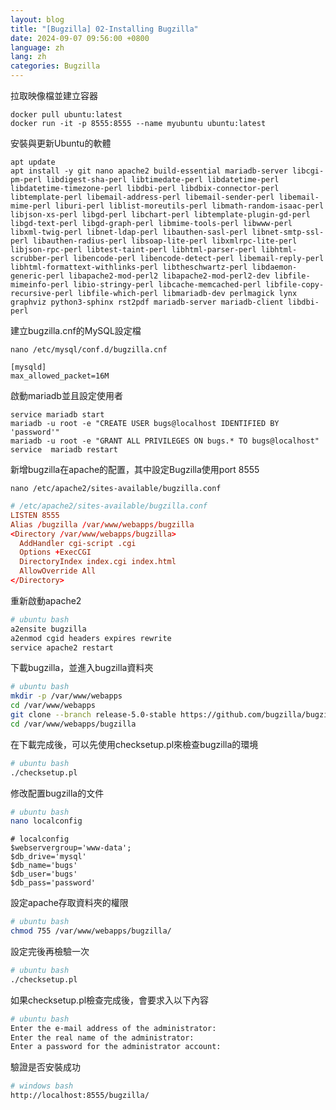 ```yaml
---
layout: blog
title: "[Bugzilla] 02-Installing Bugzilla"
date: 2024-09-07 09:56:00 +0800
language: zh
lang: zh
categories: Bugzilla
---
```


拉取映像檔並建立容器

```
docker pull ubuntu:latest
docker run -it -p 8555:8555 --name myubuntu ubuntu:latest
```

安裝與更新Ubuntu的軟體

```
apt update 
apt install -y git nano apache2 build-essential mariadb-server libcgi-pm-perl libdigest-sha-perl libtimedate-perl libdatetime-perl libdatetime-timezone-perl libdbi-perl libdbix-connector-perl libtemplate-perl libemail-address-perl libemail-sender-perl libemail-mime-perl liburi-perl liblist-moreutils-perl libmath-random-isaac-perl libjson-xs-perl libgd-perl libchart-perl libtemplate-plugin-gd-perl libgd-text-perl libgd-graph-perl libmime-tools-perl libwww-perl libxml-twig-perl libnet-ldap-perl libauthen-sasl-perl libnet-smtp-ssl-perl libauthen-radius-perl libsoap-lite-perl libxmlrpc-lite-perl libjson-rpc-perl libtest-taint-perl libhtml-parser-perl libhtml-scrubber-perl libencode-perl libencode-detect-perl libemail-reply-perl libhtml-formattext-withlinks-perl libtheschwartz-perl libdaemon-generic-perl libapache2-mod-perl2 libapache2-mod-perl2-dev libfile-mimeinfo-perl libio-stringy-perl libcache-memcached-perl libfile-copy-recursive-perl libfile-which-perl libmariadb-dev perlmagick lynx graphviz python3-sphinx rst2pdf mariadb-server mariadb-client libdbi-perl
```

建立bugzilla.cnf的MySQL設定檔

```
nano /etc/mysql/conf.d/bugzilla.cnf
```

```
[mysqld]
max_allowed_packet=16M
```

啟動mariadb並且設定使用者

```
service mariadb start
mariadb -u root -e "CREATE USER bugs@localhost IDENTIFIED BY 'password'"
mariadb -u root -e "GRANT ALL PRIVILEGES ON bugs.* TO bugs@localhost"
service  mariadb restart
```

新增bugzilla在apache的配置，其中設定Bugzilla使用port 8555
 
```
nano /etc/apache2/sites-available/bugzilla.conf
```

```conf
# /etc/apache2/sites-available/bugzilla.conf
LISTEN 8555
Alias /bugzilla /var/www/webapps/bugzilla
<Directory /var/www/webapps/bugzilla>
  AddHandler cgi-script .cgi
  Options +ExecCGI
  DirectoryIndex index.cgi index.html
  AllowOverride All
</Directory>
```

重新啟動apache2

```bash
# ubuntu bash
a2ensite bugzilla
a2enmod cgid headers expires rewrite
service apache2 restart
```

下載bugzilla，並進入bugzilla資料夾

```bash
# ubuntu bash
mkdir -p /var/www/webapps
cd /var/www/webapps
git clone --branch release-5.0-stable https://github.com/bugzilla/bugzilla bugzilla
cd /var/www/webapps/bugzilla
```

在下載完成後，可以先使用checksetup.pl來檢查bugzilla的環境

```bash
# ubuntu bash
./checksetup.pl
```

修改配置bugzilla的文件

```bash
# ubuntu bash
nano localconfig
```

```localconfig
# localconfig
$webservergroup='www-data';
$db_drive='mysql'
$db_name='bugs'
$db_user='bugs'
$db_pass='password'
```

設定apache存取資料夾的權限

```bash
# ubuntu bash
chmod 755 /var/www/webapps/bugzilla/
```

設定完後再檢驗一次

```bash
# ubuntu bash
./checksetup.pl
```

如果checksetup.pl檢查完成後，會要求入以下內容

```bash
# ubuntu bash
Enter the e-mail address of the administrator: 
Enter the real name of the administrator: 
Enter a password for the administrator account:
```

驗證是否安裝成功

```bash
# windows bash
http://localhost:8555/bugzilla/
```


